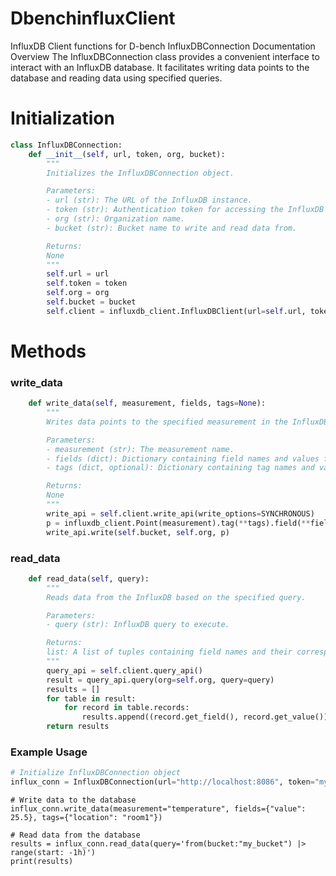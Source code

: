 # DbenchinfluxClient
InfluxDB Client functions for D-bench
InfluxDBConnection Documentation
Overview
The InfluxDBConnection class provides a convenient interface to interact with an InfluxDB database. It facilitates writing data points to the database and reading data using specified queries.

# Initialization
```python
class InfluxDBConnection:
    def __init__(self, url, token, org, bucket):
        """
        Initializes the InfluxDBConnection object.

        Parameters:
        - url (str): The URL of the InfluxDB instance.
        - token (str): Authentication token for accessing the InfluxDB instance.
        - org (str): Organization name.
        - bucket (str): Bucket name to write and read data from.

        Returns:
        None
        """
        self.url = url
        self.token = token
        self.org = org
        self.bucket = bucket
        self.client = influxdb_client.InfluxDBClient(url=self.url, token=self.token, org=self.org)
```
# Methods

### write_data
```python
    def write_data(self, measurement, fields, tags=None):
        """
        Writes data points to the specified measurement in the InfluxDB.

        Parameters:
        - measurement (str): The measurement name.
        - fields (dict): Dictionary containing field names and values for the data point.
        - tags (dict, optional): Dictionary containing tag names and values for the data point. Default is None.

        Returns:
        None
        """
        write_api = self.client.write_api(write_options=SYNCHRONOUS)
        p = influxdb_client.Point(measurement).tag(**tags).field(**fields)
        write_api.write(self.bucket, self.org, p)
```
### read_data
```python
    def read_data(self, query):
        """
        Reads data from the InfluxDB based on the specified query.

        Parameters:
        - query (str): InfluxDB query to execute.

        Returns:
        list: A list of tuples containing field names and their corresponding values.
        """
        query_api = self.client.query_api()
        result = query_api.query(org=self.org, query=query)
        results = []
        for table in result:
            for record in table.records:
                results.append((record.get_field(), record.get_value()))
        return results
```
### Example Usage
```python
# Initialize InfluxDBConnection object
influx_conn = InfluxDBConnection(url="http://localhost:8086", token="my_token", org="my_org", bucket="my_bucket")
```
```
# Write data to the database
influx_conn.write_data(measurement="temperature", fields={"value": 25.5}, tags={"location": "room1"})
```
```
# Read data from the database
results = influx_conn.read_data(query='from(bucket:"my_bucket") |> range(start: -1h)')
print(results)
```
